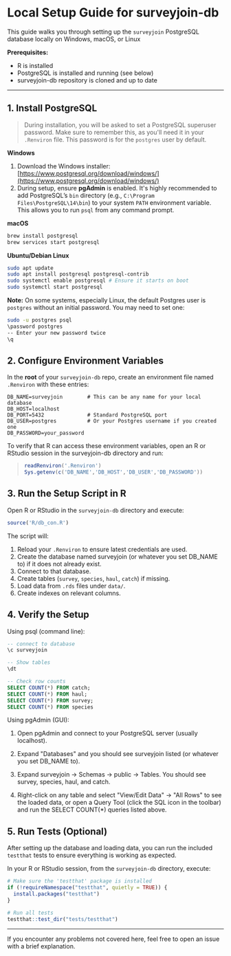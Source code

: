 # Local Setup Guide for surveyjoin-db

This guide walks you through setting up the `surveyjoin` PostgreSQL database locally on Windows, macOS, or Linux

 **Prerequisites:**

 * R is installed
 * PostgreSQL is installed and running (see below)
 * surveyjoin-db repository is cloned and up to date

---

## 1. Install PostgreSQL

> During installation, you will be asked to set a PostgreSQL superuser password. Make sure to remember this, as you'll need it in your `.Renviron` file. This password is for the `postgres` user by default.

**Windows**

1. Download the Windows installer: [https://www.postgresql.org/download/windows/](https://www.postgresql.org/download/windows/)
2. During setup, ensure **pgAdmin** is enabled. It's highly recommended to add PostgreSQL’s `bin` directory (e.g., `C:\Program Files\PostgreSQL\14\bin`) to your system `PATH` environment variable. This allows you to run `psql` from any command prompt.

**macOS**

```bash
brew install postgresql
brew services start postgresql
```

**Ubuntu/Debian Linux**

```bash
sudo apt update
sudo apt install postgresql postgresql-contrib
sudo systemctl enable postgresql # Ensure it starts on boot
sudo systemctl start postgresql
```

 **Note:** On some systems, especially Linux, the default Postgres user is `postgres` without an initial password. You may need to set one:

 ```bash
 sudo -u postgres psql
\password postgres
-- Enter your new password twice
\q
 ```

## 2. Configure Environment Variables

In the **root** of your `surveyjoin-db` repo, create an environment file named `.Renviron` with these entries:

```
DB_NAME=surveyjoin        # This can be any name for your local database
DB_HOST=localhost
DB_PORT=5432              # Standard PostgreSQL port
DB_USER=postgres          # Or your Postgres username if you created one
DB_PASSWORD=your_password 
```

To verify that R can access these environment variables, open an R or RStudio session in the surveyjoin-db directory and run:
> ```r
> readRenviron('.Renviron')
> Sys.getenv(c('DB_NAME','DB_HOST','DB_USER','DB_PASSWORD'))
> ```

## 3. Run the Setup Script in R

Open R or RStudio in the `surveyjoin-db` directory and execute:

```r
source('R/db_con.R')
```

The script will:

1. Reload your `.Renviron` to ensure latest credentials are used.
2. Create the database named surveyjoin (or whatever you set DB_NAME to) if it does not already exist.
3. Connect to that database.
4. Create tables (`survey`, `species`, `haul`, `catch`) if missing.
5. Load data from `.rds` files under `data/`.
6. Create indexes on relevant columns.

## 4. Verify the Setup

Using psql (command line):

```sql
-- connect to database
\c surveyjoin

-- Show tables
\dt

-- Check row counts
SELECT COUNT(*) FROM catch;
SELECT COUNT(*) FROM haul;
SELECT COUNT(*) FROM survey;
SELECT COUNT(*) FROM species
```

Using pgAdmin (GUI):

1. Open pgAdmin and connect to your PostgreSQL server (usually localhost).

2. Expand "Databases" and you should see surveyjoin listed (or whatever you set DB_NAME to).

3. Expand surveyjoin -> Schemas -> public -> Tables. You should see survey, species, haul, and catch.

4. Right-click on any table and select "View/Edit Data" -> "All Rows" to see the loaded data, or open a Query Tool (click the SQL icon in the toolbar) and run the SELECT COUNT(*) queries listed above.

## 5. Run Tests (Optional)

After setting up the database and loading data, you can run the included `testthat` tests to ensure everything is working as expected.

In your R or RStudio session, from the `surveyjoin-db` directory, execute:

```r
# Make sure the 'testthat' package is installed
if (!requireNamespace("testthat", quietly = TRUE)) {
  install.packages("testthat")
}

# Run all tests
testthat::test_dir("tests/testthat")
```
---
If you encounter any problems not covered here, feel free to open an issue with a brief explanation.
